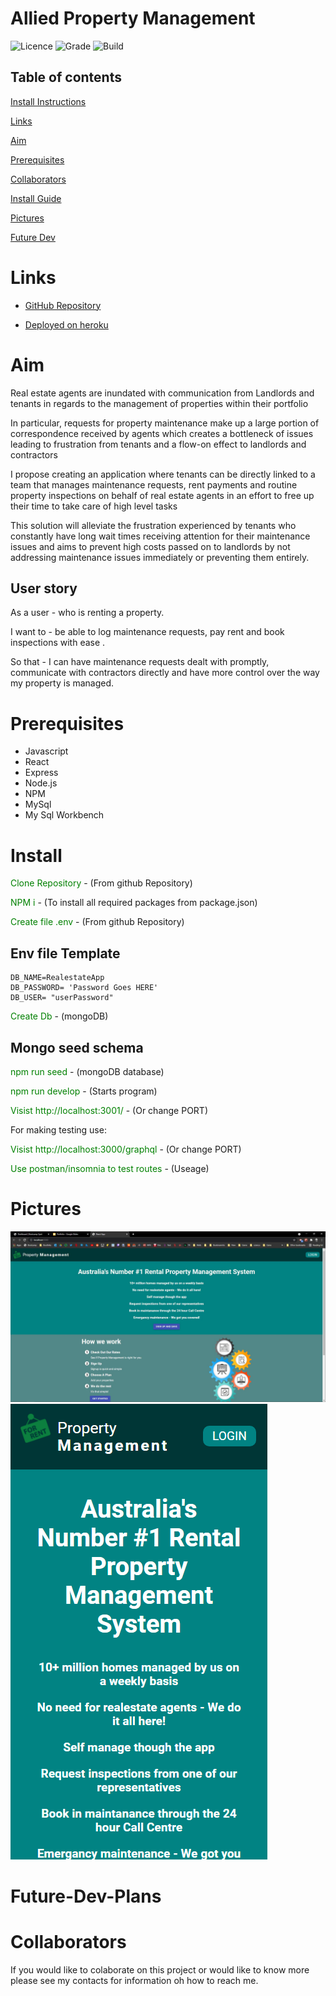 # Allied Property Management

![Licence](https://img.shields.io/badge/Licence-MIT-yellow)
![Grade](https://img.shields.io/badge/Grade-A%2B-blue)
![Build](https://img.shields.io/badge/Build-Pass-green)

## Table of contents

[Install Instructions](#Install)

[Links](#Links)

[Aim](#Aim)

[Prerequisites](#Prerequisites)

[Collaborators](#collaborators)

[Install Guide](#Install)

[Pictures](#Pictures)

[Future Dev](#Future-Dev-Plans)

# Links

- [GitHub Repository](https://github.com/ChrisOnions/Portfolio-Project-Mern-Stack)

- [Deployed on heroku](https://property-management-appl.herokuapp.com/)

# Aim

Real estate agents are inundated with communication from Landlords and tenants in regards to the management of properties within their portfolio

In particular, requests for property maintenance make up a large portion of correspondence received by agents which creates a bottleneck of issues leading to frustration from tenants and a flow-on effect to landlords and contractors

I propose creating an application where tenants can be directly linked to a team that manages maintenance requests, rent payments and routine property inspections on behalf of real estate agents in an effort to free up their time to take care of high level tasks

This solution will alleviate the frustration experienced by tenants who constantly have long wait times receiving attention for their maintenance issues and aims to prevent high costs passed on to landlords by not addressing maintenance issues immediately or preventing them entirely.

## User story

As a user - who is renting a property.

I want to - be able to log maintenance requests, pay rent and book inspections with ease .

So that - I can have maintenance requests dealt with promptly, communicate with contractors directly and have more control over the way my property is managed.

# Prerequisites

- Javascript
- React
- Express
- Node.js
- NPM
- MySql
- My Sql Workbench

# Install

<span style="color:green">Clone Repository</span> - (From github Repository)

<span style="color:green">NPM i</span> - (To install all required packages from package.json)

<span style="color:green">Create file .env </span> - (From github Repository)

## Env file Template

```.env
DB_NAME=RealestateApp
DB_PASSWORD= 'Password Goes HERE'
DB_USER= "userPassword"
```

<span style="color:green">Create Db</span> - (mongoDB)

## Mongo seed schema

<span style="color:green">npm run seed</span> - (mongoDB database)

<span style="color:green">npm run develop</span> - (Starts program)

<span style="color:green">Visist http://localhost:3001/</span> - (Or change PORT)

For making testing use:

<span style="color:green">Visist http://localhost:3000/graphql</span> - (Or change PORT)

<span style="color:green">Use postman/insomnia to test routes</span> - (Useage)

# Pictures

![Insert  text here](./Assets/home.screen.jpg)
![Homepage pic](./Assets//home.screen-mobil.png)

# Future-Dev-Plans

# Collaborators

If you would like to colaborate on this project or would like to know more please see my contacts for information oh how to reach me.
